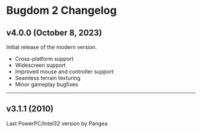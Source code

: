 # Bugdom 2 Changelog

## v4.0.0 (October 8, 2023)

Initial release of the modern version.

- Cross-platform support
- Widescreen support
- Improved mouse and controller support
- Seamless terrain texturing
- Minor gameplay bugfixes

---

## v3.1.1 (2010)

Last PowerPC/Intel32 version by Pangea
